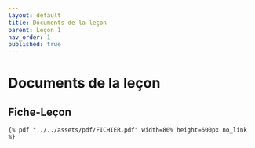 ```yaml
---
layout: default
title: Documents de la leçon
parent: Leçon 1
nav_order: 1
published: true
---
```

# Documents de la leçon
## Fiche-Leçon

`{% pdf "../../assets/pdf/FICHIER.pdf" width=80% height=600px no_link %}`